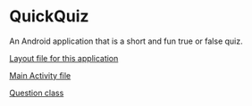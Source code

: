 # QuickQuiz
An Android application that is a short and fun true or false quiz.

[Layout file for this application](app/src/main/res/layout/activity_main.xml)

[Main Activity file](app/src/main/java/com/example/truecitizenquiz/MainActivity.java)

[Question class](app/src/main/java/com/example/truecitizenquiz/Question.java)

